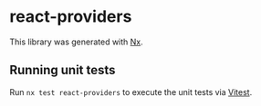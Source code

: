 # react-providers

This library was generated with [Nx](https://nx.dev).

## Running unit tests

Run `nx test react-providers` to execute the unit tests via [Vitest](https://vitest.dev/).
